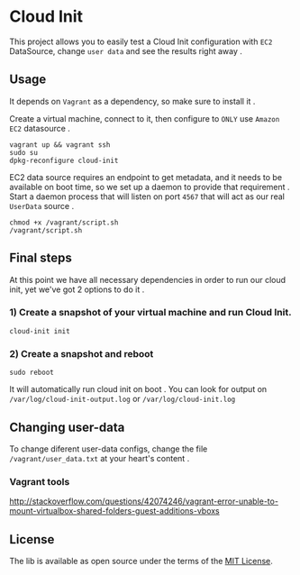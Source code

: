 # Cloud Init
This project allows you to easily test a Cloud Init configuration with `EC2 ` DataSource, change `user data` and see the results right away .

## Usage
It depends on `Vagrant` as a dependency, so make sure to install it .

Create a virtual machine, connect to it, then configure to `ONLY` use `Amazon EC2` datasource .
```
vagrant up && vagrant ssh
sudo su
dpkg-reconfigure cloud-init
``````

EC2 data source requires an endpoint to get metadata, and it needs to be available on boot time, so we set up a daemon to provide that requirement .
Start a daemon process that will listen on port `4567` that will act as our real `UserData` source .
```
chmod +x /vagrant/script.sh
/vagrant/script.sh
```

## Final steps

At this point we have all necessary dependencies in order to run our cloud init, yet we've got 2 options to do it .

### 1) Create a snapshot of your virtual machine and run Cloud Init.

```
cloud-init init
```

### 2) Create a snapshot and reboot
```
sudo reboot
```
It will automatically run cloud init on boot .
You can look for output on `/var/log/cloud-init-output.log` or `/var/log/cloud-init.log`

## Changing user-data
To change diferent user-data configs, change the file `/vagrant/user_data.txt` at your heart's content .

### Vagrant tools
http://stackoverflow.com/questions/42074246/vagrant-error-unable-to-mount-virtualbox-shared-folders-guest-additions-vboxs

## License

The lib is available as open source under the terms of the [MIT License](http://opensource.org/licenses/MIT).
